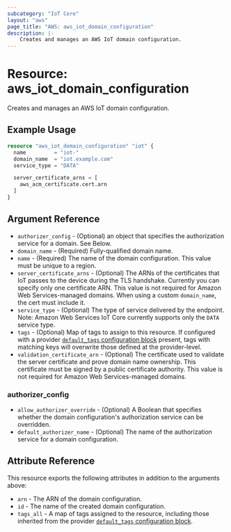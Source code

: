 ```yaml
---
subcategory: "IoT Core"
layout: "aws"
page_title: "AWS: aws_iot_domain_configuration"
description: |-
    Creates and manages an AWS IoT domain configuration.
---
```


# Resource: aws_iot_domain_configuration

Creates and manages an AWS IoT domain configuration.

## Example Usage

```terraform
resource "aws_iot_domain_configuration" "iot" {
  name         = "iot-"
  domain_name  = "iot.example.com"
  service_type = "DATA"

  server_certificate_arns = [
    aws_acm_certificate.cert.arn
  ]
}
```

## Argument Reference

* `authorizer_config` - (Optional) an object that specifies the authorization service for a domain. See Below.
* `domain_name` - (Required) Fully-qualified domain name.
* `name` - (Required) The name of the domain configuration. This value must be unique to a region.
* `server_certificate_arns` - (Optional) The ARNs of the certificates that IoT passes to the device during the TLS handshake. Currently you can specify only one certificate ARN. This value is not required for Amazon Web Services-managed domains. When using a custom `domain_name`, the cert must include it.
* `service_type` - (Optional) The type of service delivered by the endpoint. Note: Amazon Web Services IoT Core currently supports only the `DATA` service type.
* `tags` - (Optional) Map of tags to assign to this resource. If configured with a provider [`default_tags` configuration block](https://www.terraform.io/docs/providers/aws/index.html#default_tags-configuration-block) present, tags with matching keys will overwrite those defined at the provider-level.
* `validation_certificate_arn` - (Optional) The certificate used to validate the server certificate and prove domain name ownership. This certificate must be signed by a public certificate authority. This value is not required for Amazon Web Services-managed domains.

### authorizer_config

* `allow_authorizer_override` - (Optional) A Boolean that specifies whether the domain configuration's authorization service can be overridden.
* `default_authorizer_name` - (Optional) The name of the authorization service for a domain configuration.

## Attribute Reference

This resource exports the following attributes in addition to the arguments above:

* `arn` - The ARN of the domain configuration.
* `id` - The name of the created domain configuration.
* `tags_all` - A map of tags assigned to the resource, including those inherited from the provider [`default_tags` configuration block](https://www.terraform.io/docs/providers/aws/index.html#default_tags-configuration-block).

